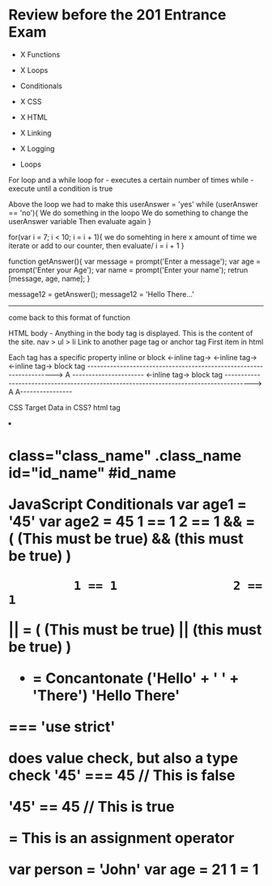 # Review before the 201 Entrance Exam

- X Functions
- X Loops
- Conditionals
- X CSS
- X HTML
- X Linking
- X Logging

- Loops

For loop and  a while loop
for - executes a certain number of times
while - execute until a condition is true

Above the loop we had to make this userAnswer = 'yes'
while (userAnswer == 'no'){
    We do something in the loopo
    We do something to change the userAnswer variable
    Then evaluate again
}

for(var i = 7; i < 10; i = i + 1){
    we do somehting in here x amount of time
    we iterate or add to our counter, then evaluate/ i = i + 1
}

function getAnswer(){
    var message = prompt('Enter a message');
    var age = prompt('Enter your Age');
    var name = prompt('Enter your name');
    retrun [message, age, name];
}

message12 = getAnswer();
message12 = 'Hello There...'

***********************************
come back to this format of function

HTML
body - Anything in the body tag is displayed.  This is the content of the site.
nav > ul > li
Link to another page <a> tag or anchor tag
First item in html
<!doctype html>
Each tag has a specific property inline or block
<-inline tag->   <-inline tag->  <-inline tag->
block tag                   --------------------------------------------------------------------> 
A ----------------------
<-inline tag-> block tag -------------------------------------------------------------------------------------->
A A----------------

CSS
Target Data in CSS?
html tag <body> <li> <h1> <p>
class="class_name"   .class_name
id="id_name"    #id_name


JavaScript Conditionals
var age1 = '45'
var age2 = 45
             1 == 1                2 == 1
&& = ( (This must be true) && (this must be true) )

             1 == 1                2 == 1
|| = ( (This must be true) || (this must be true) )

+ = Concantonate ('Hello' + ' ' + 'There')
'Hello There'


=== 'use strict' 

does value check, but also a type check
'45' === 45  // This is false

'45' == 45 // This is true

= This is an assignment operator

var person = 'John'
var age = 21
 1 = 1